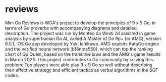 # reviews
Mini Go Reviews is WGA's project to develop the principles of 9 x 9 Go, in terms of Go proverbs with accompanying diagrams and detailed description. The project was run by Monteo da Westi 2d assisted in game analysis by superhuman Go AI, called A Master of Go 9p+ (or AMG), version 6.0.1, iOS Go app developed by Yuki Ichikawa. AMG exploits KataGo engine and the verified neural network (b18nbts550), which can top the ranking chart of Go Quest, based on the transitive laws and the AMG's game results in March 2023. This project contributes to Go community by solving this problem: Top players were able play 9 x 9 Go so well without describing their effective strategy and efficient tactics as verbal algorithms in the SGF codes.

